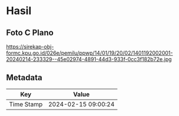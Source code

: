 # Hasil

## Foto C Plano

https://sirekap-obj-formc.kpu.go.id/026e/pemilu/ppwp/14/01/19/20/02/1401192002001-20240214-233329--45e02974-4891-44d3-933f-0cc3f182b72e.jpg


## Metadata

| Key        | Value               |
| ---------- | ------------------- |
| Time Stamp | 2024-02-15 09:00:24 |



